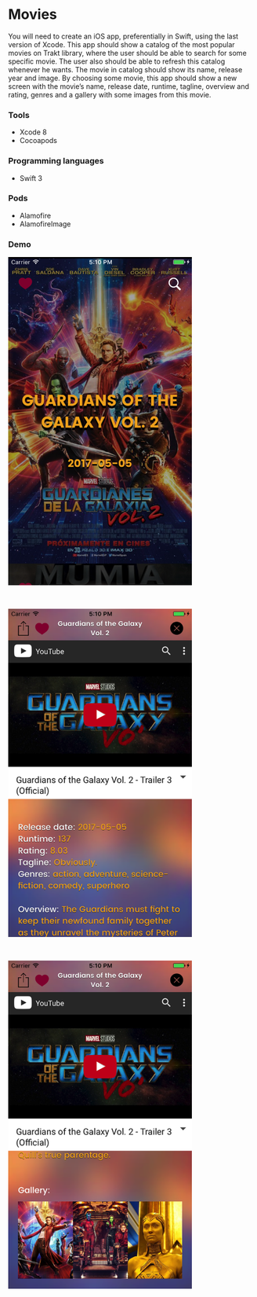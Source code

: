 # Movies
You will need to create an iOS app, preferentially in Swift, using the last version of Xcode. This app should show a catalog of the most popular movies on Trakt library, where the user should be able to search for some specific movie. The user also should be able to refresh this catalog whenever he wants. The movie in catalog should show its name, release year and image. By choosing some movie, this app should show a new screen with the movie’s name, release date, runtime, tagline, overview and rating, genres and a gallery with some images from this movie.

### Tools
* Xcode 8
* Cocoapods

### Programming languages
* Swift 3

### Pods
* Alamofire
* AlamofireImage

### Demo
 <p align="left">
<img src="https://github.com/limadeveloper/iOS-DafitiChallenge/blob/develop/Docs/images/01.png" width="375">
</p>
<br>

<p align="left">
<img src="https://github.com/limadeveloper/iOS-DafitiChallenge/blob/develop/Docs/images/02.png" width="375">
</p>
<br>

<p align="left">
<img src="https://github.com/limadeveloper/iOS-DafitiChallenge/blob/develop/Docs/images/03.png" width="375">
</p>
<br>